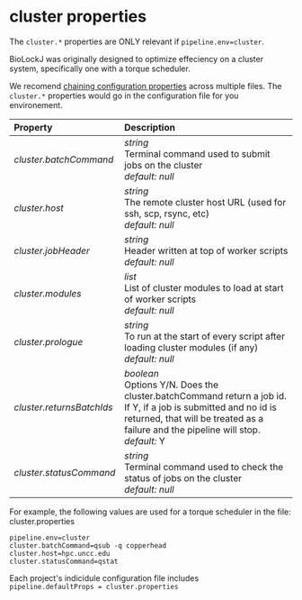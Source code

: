 # cluster properties                   
                   
The `cluster.*` properties are ONLY relevant if `pipeline.env=cluster`.                   
                   
BioLockJ was originally designed to optimize effeciency on a cluster system, specifically one with a torque scheduler.                   
                   
We recomend [chaining configuration properties](../../Configuration/#chaining-configuration-files) across multiple files. The `cluster.*` properties would go in the configuration file for you environement.                    
                   
                   
| Property| Description |
| :--- | :--- |
| *cluster.batchCommand* | _string_ <br>Terminal command used to submit jobs on the cluster<br>*default:*  *null* |
| *cluster.host* | _string_ <br>The remote cluster host URL (used for ssh, scp, rsync, etc)<br>*default:*  *null* |
| *cluster.jobHeader* | _string_ <br>Header written at top of worker scripts<br>*default:*  *null* |
| *cluster.modules* | _list_ <br>List of cluster modules to load at start of worker scripts<br>*default:*  *null* |
| *cluster.prologue* | _string_ <br>To run at the start of every script after loading cluster modules (if any)<br>*default:*  *null* |
| *cluster.returnsBatchIds* | _boolean_ <br>Options Y/N.  Does the cluster.batchCommand return a job id.  If Y, if a job is submitted and no id is returned, that will be treated as a failure and the pipeline will stop.<br>*default:*  Y |
| *cluster.statusCommand* | _string_ <br>Terminal command used to check the status of jobs on the cluster<br>*default:*  *null* |
                   
                   
For example, the following values are used for a torque scheduler in the file: cluster.properties                   
                   
```                   
pipeline.env=cluster                   
cluster.batchCommand=qsub -q copperhead                   
cluster.host=hpc.uncc.edu                   
cluster.statusCommand=qstat                   
```                   
                   
Each project's indicidule configuration file includes                              
`pipeline.defaultProps = cluster.properties`                                     
